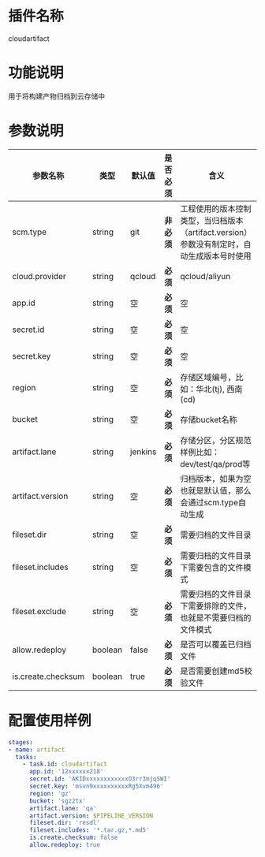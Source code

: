 # 插件名称 

cloudartifact

# 功能说明

用于将构建产物归档到云存储中

# 参数说明

| 参数名称 | 类型 | 默认值 | 是否必须 | 含义 |
|---|---|---|---|---|
| scm.type | string | git | **非必须** | 工程使用的版本控制类型，当归档版本（artifact.version）参数没有制定时，自动生成版本号时使用 |
| cloud.provider | string | qcloud | **必须** | qcloud/aliyun | 云服务提供商，目前只支持qcloud |
| app.id | string | 空 | **必须** | 空 |
| secret.id | string | 空 | **必须** | 空|
| secret.key | string | 空 | **必须** | 空|
| region | string | 空 | **必须** | 存储区域编号，比如：华北(tj), 西南(cd) |
| bucket | string | 空 | **必须** | 存储bucket名称 |
| artifact.lane | string | jenkins | **必须** | 存储分区，分区规范样例比如： dev/test/qa/prod等 |
| artifact.version | string | 空 | **必须** | 归档版本，如果为空也就是默认值，那么会通过scm.type自动生成 |
| fileset.dir | string | 空 | **必须** | 需要归档的文件目录 |
| fileset.includes | string | 空 | **必须** | 需要归档的文件目录下需要包含的文件模式 |
| fileset.exclude| string | 空 | **必须** | 需要归档的文件目录下需要排除的文件，也就是不需要归档的文件模式 |
| allow.redeploy | boolean | false | **必须** | 是否可以覆盖已归档文件 |
| is.create.checksum | boolean | true | **必须** | 是否需要创建md5校验文件 |

# 配置使用样例

```yml
stages:
- name: artifact
  tasks:
    - task.id: cloudartifact
      app.id: '12xxxxxx218'
      secret.id: 'AKIDxxxxxxxxxxxxO3rr3mjqSWI'
      secret.key: 'msvn9xxxxxxxxxxRg5Xvm496'
      region: 'gz'
      bucket: 'sgz2tx'
      artifact.lane: 'qa'
      artifact.version: $PIPELINE_VERSION
      fileset.dir: 'resdl'
      fileset.includes: '*.tar.gz,*.md5'
      is.create.checksum: false
      allow.redeploy: true
```